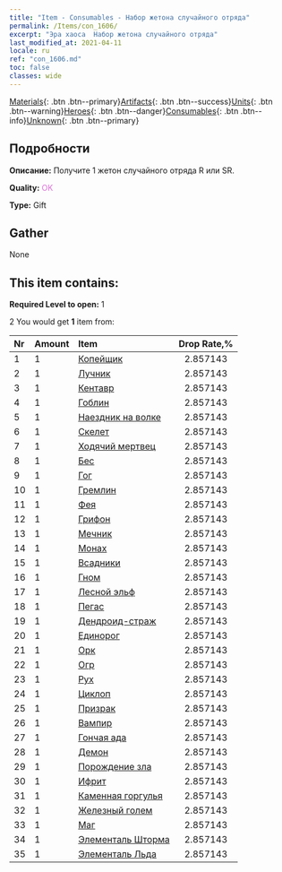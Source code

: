 ```yaml
---
title: "Item - Consumables - Набор жетона случайного отряда"
permalink: /Items/con_1606/
excerpt: "Эра хаоса  Набор жетона случайного отряда"
last_modified_at: 2021-04-11
locale: ru
ref: "con_1606.md"
toc: false
classes: wide
---
```

 [Materials](/ru/Items/){: .btn .btn--primary}[Artifacts](/ru/Items/Artifacts/){: .btn .btn--success}[Units](/ru/Items/Units/){: .btn .btn--warning}[Heroes](/ru/Items/Heroes/){: .btn .btn--danger}[Consumables](/ru/Items/Consumables/){: .btn .btn--info}[Unknown](/ru/Items/Unknown/){: .btn .btn--primary}

## Подробности
 **Описание:** Получите 1 жетон случайного отряда R или SR.

 **Quality:** <span style="color: #DA70D6">OK</span>

 **Type:** Gift

## Gather

  None

## This item contains:

 **Required Level to open:** 1

 2 You would get **1** item  from:

  | Nr | Amount |     Item    | Drop Rate,% |
  |:---|:-------|:------------|:---------:|
  | 1 | 1 | [Копейщик](/ru/Items/unt_190/) | 2.857143 | 
  | 2 | 1 | [Лучник](/ru/Items/unt_191/) | 2.857143 | 
  | 3 | 1 | [Кентавр](/ru/Items/unt_199/) | 2.857143 | 
  | 4 | 1 | [Гоблин](/ru/Items/unt_217/) | 2.857143 | 
  | 5 | 1 | [Наездник на волке](/ru/Items/unt_218/) | 2.857143 | 
  | 6 | 1 | [Скелет](/ru/Items/unt_208/) | 2.857143 | 
  | 7 | 1 | [Ходячий мертвец](/ru/Items/unt_209/) | 2.857143 | 
  | 8 | 1 | [Бес](/ru/Items/unt_226/) | 2.857143 | 
  | 9 | 1 | [Гог](/ru/Items/unt_227/) | 2.857143 | 
  | 10 | 1 | [Гремлин](/ru/Items/unt_235/) | 2.857143 | 
  | 11 | 1 | [Фея](/ru/Items/unt_262/) | 2.857143 | 
  | 12 | 1 | [Грифон](/ru/Items/unt_192/) | 2.857143 | 
  | 13 | 1 | [Мечник](/ru/Items/unt_193/) | 2.857143 | 
  | 14 | 1 | [Монах](/ru/Items/unt_194/) | 2.857143 | 
  | 15 | 1 | [Всадники](/ru/Items/unt_195/) | 2.857143 | 
  | 16 | 1 | [Гном](/ru/Items/unt_200/) | 2.857143 | 
  | 17 | 1 | [Лесной эльф](/ru/Items/unt_201/) | 2.857143 | 
  | 18 | 1 | [Пегас](/ru/Items/unt_202/) | 2.857143 | 
  | 19 | 1 | [Дендроид-страж](/ru/Items/unt_203/) | 2.857143 | 
  | 20 | 1 | [Единорог](/ru/Items/unt_204/) | 2.857143 | 
  | 21 | 1 | [Орк](/ru/Items/unt_219/) | 2.857143 | 
  | 22 | 1 | [Огр](/ru/Items/unt_220/) | 2.857143 | 
  | 23 | 1 | [Рух](/ru/Items/unt_221/) | 2.857143 | 
  | 24 | 1 | [Циклоп](/ru/Items/unt_222/) | 2.857143 | 
  | 25 | 1 | [Призрак](/ru/Items/unt_210/) | 2.857143 | 
  | 26 | 1 | [Вампир](/ru/Items/unt_211/) | 2.857143 | 
  | 27 | 1 | [Гончая ада](/ru/Items/unt_228/) | 2.857143 | 
  | 28 | 1 | [Демон](/ru/Items/unt_229/) | 2.857143 | 
  | 29 | 1 | [Порождение зла](/ru/Items/unt_230/) | 2.857143 | 
  | 30 | 1 | [Ифрит](/ru/Items/unt_231/) | 2.857143 | 
  | 31 | 1 | [Каменная горгулья](/ru/Items/unt_236/) | 2.857143 | 
  | 32 | 1 | [Железный голем](/ru/Items/unt_237/) | 2.857143 | 
  | 33 | 1 | [Маг](/ru/Items/unt_238/) | 2.857143 | 
  | 34 | 1 | [Элементаль Шторма](/ru/Items/unt_263/) | 2.857143 | 
  | 35 | 1 | [Элементаль Льда](/ru/Items/unt_264/) | 2.857143 | 
